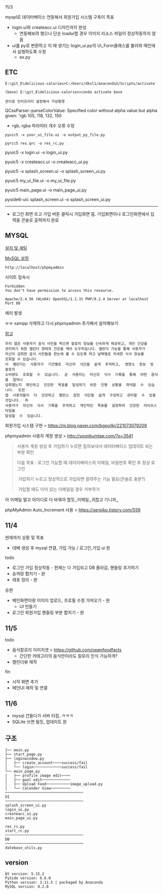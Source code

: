 11/3

myspl로 데이터베이스 연동해서 회원가입 시스템 구축이 목표

- login.ui와 createacc.ui 디자인까지 완성
  - 연동해보려 했으나 단순 loadui할 경우 이미지 리소스 파일이 정상작동하지 않음
- ui를 py로 변환하고 이 때 생기는 login_ui.py의 Ui_Form클래스를 불러와 메인에서 실행하도록 수정
  - ex.py


## ETC

```
E:\git_E\delicious-calories>C:/Users/dkxl1/anaconda3/Scripts/activate

(base) E:\git_E\delicious-calories>conda activate base

콘다로 인터프리터 설정해서 가상환경
```

QCssParser::parseColorValue: Specified color without alpha value but alpha given: 'rgb 105, 118, 132, 150

- rgb, rgba 파라미터 개수 오류 수정


```
pyuic5 -x your_ui_file.ui -o output_py_file.py

pyrcc5 res.qrc -o res_rc.py
```

pyuic5 -x login.ui -o login_ui.py

pyuic5 -x  createacc.ui -o createacc_ui.py

pyuic5 -x splash_screen.ui -o splash_screen_ui.py

pyuic5 my_ui_file.ui -o my_ui_file.py

pyuic5 main_page.ui -o main_page_ui.py

pyside6-uic splash_screen.ui -o splash_screen_ui.py

---

- 로그인 화면 뜨고 가입 버튼 클릭시 가입화면 뜸. 가입화면이나 로그인화면에서 입력을 콘솔로 출력까지 완료

## MYSQL

[설치 및 세팅](https://blog.naver.com/PostView.nhn?blogId=saegot&logNo=222453762728)

[MySQL 설정](https://blog.naver.com/chogar/221925309816)

````
http://localhost/phpmyadmin
````

사이트 접속시 

```
Forbidden
You don't have permission to access this resource.

Apache/2.4.56 (Win64) OpenSSL/1.1.1t PHP/8.2.4 Server at localhost Port 80
```

에러 발생

ㅠㅠ xampp 삭제하고 다시 phpmyadmin 추가해서 설치해보기

[참고](https://blog.containerize.com/ko/how-to-setup-xampp-and-phpmyadmin-as-localhost-on-windows/)

```
우리 앱은 사용자가 음식 사진을 찍으면 칼로리 정보를 신속하게 제공하고, 개인 건강을 
관리하기 위한 캘린더 형태의 건강을 케어 도우미입니다. 캘린더 기능을 통해 사용자가 
자신이 섭취한 음식 사진들을 한눈에 볼 수 있도록 하고 날짜별로 자세한 식사 정보를 
조회할 수 있습니다.
이  캘린더는  사용자가  기간별로  자신의  식단을  쉽게  추적하고,  영양소  정보  및  칼로리 
소비량도  조회할  수  있습니다.  곧  사용자는  자신의  식사  기록을  통해  어떤  음식을  얼마나 
섭취했는지  확인하고  건강한  목표를  달성하기  위한  진행  상황을  파악할  수  있습니다.  또한 
앱  사용자들이  더  건강하고  밸런스  잡힌  식단을  쉽게  구성하고  관리할  수  있을  것입니다.  즉 
사용자가  자신의  식사  기록을  추적하고  개인적인  목표를  설정하여  건강한  라이프스타일을 
달성할  수  있습니다.
```



회원가입 시스템 구현 > https://m.blog.naver.com/bgpoilkj/221073079209

phpmyadmin 사용자 계정 생성 > http://yoonbumtae.com/?p=3541



>  사용자 계정 생성 후 가입하기 누르면 질의보내서 데이터베이스 업데이트 되는 부분 확인
>
>  다음 목표 : 로그인 기능할 때 데이터베이스의 이메일, 비밀번호 확인 후 정상 로그인
>
>  ​			가입하기 누르고 정상적으로 가입되면 알려주는 기능 필요(콘솔로 충분?)
>
>  ​		가입할 때도 이미 있는 이메일일 경우 거부하기

아 이메일 말고 아이디로 다 바꿔야 할듯,,이메일,,귀찮고 기니까,,

phpMyAdmin Auto_Increment 사용 > https://serpiko.tistory.com/559



## 11/4

현재까지 상황 및 목표

- 데베 생성 후 mysql 연결, 가입 가능 / 로그인,가입 ui 완

todo

- 로그인 가입 정상작동 - 현재는 다 가입되고 DB 올라감, 핸들링 추가하기
- 승꺼랑 합치기 - 완
- 레포 정리 - 완

승현

- 메인화면이랑 이미지 업로드, 프로필 수정 가져오기 - 완
  - UI 만들기
- 로그인 회원가입 핸들링 부분 합치기 - 완




## 11/5

todo

- 음식칼로리 이미지셋 > https://github.com/openfoodfacts
  - 간단한 카테고리의 음식만이라도 칼로리 인식 가능하게?
- 캘린더뷰 제작



fin

- 시작 화면 추가
- 메인UI 제작 및 연결



## 11/6

- mysql 건들다가 서버 터짐..ㅋㅋㅋ
- SQLite 쓰면 될듯, 업데이트 완



## 구조

```
├── main.py
├── start_page.py
├── loginwindow.py
│   ├── create_account────success/fail
│   └── login─────────────success/fail
└── main_page.py
│   ├── profile image edit────
│   ├── goal edit─────────────
│   ├── Upload Food───────────image_upload.py
│   └── Calender View─────────
────────────────────────────────────
UI
────────────────────────────────────
splash_screen_ui.py
login_ui.py
createacc_ui.py
main_page_ui.py

res_rc.py
start_rc.py
────────────────────────────────────
DB
────────────────────────────────────
datebase_utils.py

```

## version

```
Qt version: 5.15.2
PySide version: 6.6.0
Python version: 3.11.5 | packaged by Anaconda
MySQL version: 8.2.0
```


